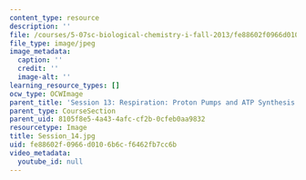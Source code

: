 ```yaml
---
content_type: resource
description: ''
file: /courses/5-07sc-biological-chemistry-i-fall-2013/fe88602f0966d0106b6cf6462fb7cc6b_Session_14.jpg
file_type: image/jpeg
image_metadata:
  caption: ''
  credit: ''
  image-alt: ''
learning_resource_types: []
ocw_type: OCWImage
parent_title: 'Session 13: Respiration: Proton Pumps and ATP Synthesis'
parent_type: CourseSection
parent_uid: 8105f8e5-4a43-4afc-cf2b-0cfeb0aa9832
resourcetype: Image
title: Session_14.jpg
uid: fe88602f-0966-d010-6b6c-f6462fb7cc6b
video_metadata:
  youtube_id: null
---
```

